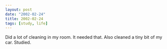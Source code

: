 ```yaml
---
layout: post
date: "2002-02-24"
title: 2002-02-24
tags: [study, life]
---
```

Did a lot of cleaning in my room. It needed that. Also cleaned a
tiny bit of my car. Studied.

